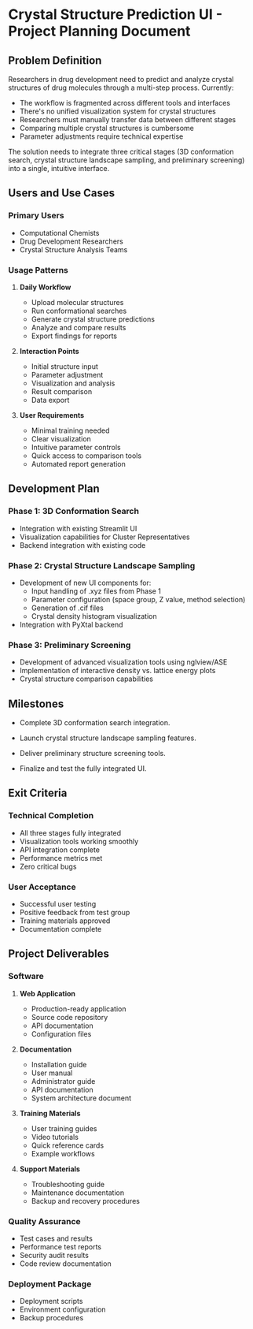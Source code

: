 # Crystal Structure Prediction UI - Project Planning Document

## Problem Definition
Researchers in drug development need to predict and analyze crystal structures of drug molecules through a multi-step process. Currently:
- The workflow is fragmented across different tools and interfaces
- There's no unified visualization system for crystal structures
- Researchers must manually transfer data between different stages
- Comparing multiple crystal structures is cumbersome
- Parameter adjustments require technical expertise

The solution needs to integrate three critical stages (3D conformation search, crystal structure landscape sampling, and preliminary screening) into a single, intuitive interface.

## Users and Use Cases
### Primary Users
- Computational Chemists
- Drug Development Researchers
- Crystal Structure Analysis Teams

### Usage Patterns
1. **Daily Workflow**
   - Upload molecular structures
   - Run conformational searches
   - Generate crystal structure predictions
   - Analyze and compare results
   - Export findings for reports

2. **Interaction Points**
   - Initial structure input
   - Parameter adjustment
   - Visualization and analysis
   - Result comparison
   - Data export

3. **User Requirements**
   - Minimal training needed
   - Clear visualization
   - Intuitive parameter controls
   - Quick access to comparison tools
   - Automated report generation

## Development Plan
### Phase 1: 3D Conformation Search
- Integration with existing Streamlit UI
- Visualization capabilities for Cluster Representatives
- Backend integration with existing code

### Phase 2: Crystal Structure Landscape Sampling
- Development of new UI components for:
  - Input handling of .xyz files from Phase 1
  - Parameter configuration (space group, Z value, method selection)
  - Generation of .cif files
  - Crystal density histogram visualization
- Integration with PyXtal backend

### Phase 3: Preliminary Screening
- Development of advanced visualization tools using nglview/ASE
- Implementation of interactive density vs. lattice energy plots
- Crystal structure comparison capabilities

## Milestones
- Complete 3D conformation search integration.

- Launch crystal structure landscape sampling features.

- Deliver preliminary structure screening tools.

- Finalize and test the fully integrated UI.
## Exit Criteria
### Technical Completion
- All three stages fully integrated
- Visualization tools working smoothly
- API integration complete
- Performance metrics met
- Zero critical bugs

### User Acceptance
- Successful user testing
- Positive feedback from test group
- Training materials approved
- Documentation complete

## Project Deliverables
### Software
1. **Web Application**
   - Production-ready application
   - Source code repository
   - API documentation
   - Configuration files

2. **Documentation**
   - Installation guide
   - User manual
   - Administrator guide
   - API documentation
   - System architecture document

3. **Training Materials**
   - User training guides
   - Video tutorials
   - Quick reference cards
   - Example workflows

4. **Support Materials**
   - Troubleshooting guide
   - Maintenance documentation
   - Backup and recovery procedures

### Quality Assurance
- Test cases and results
- Performance test reports
- Security audit results
- Code review documentation

### Deployment Package
- Deployment scripts
- Environment configuration
- Backup procedures